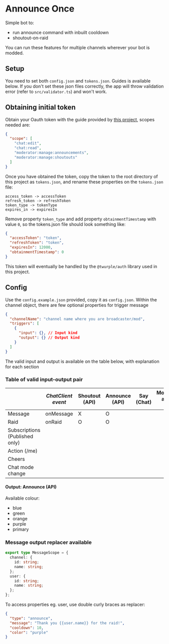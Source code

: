 # Announce Once

Simple bot to:

- run announce command with inbuilt cooldown
- shoutout-on-raid

You can run these features for multiple channels wherever your bot is modded.

## Setup

You need to set both `config.json` and `tokens.json`. Guides is available below. If you don't set these json files correctly, the app will throw validation error (refer to `src/validator.ts`) and won't work.

## Obtaining initial token

Obtain your Oauth token with the guide provided by [this project](https://github.com/daftmaple/twitch-oauth-token), scopes needed are:

```json
{
  "scope": [
    "chat:edit",
    "chat:read",
    "moderator:manage:announcements",
    "moderator:manage:shoutouts"
  ]
}
```

Once you have obtained the token, copy the token to the root directory of this project as `tokens.json`, and rename these properties on the `tokens.json` file:

```
access_token -> accessToken
refresh_token -> refreshToken
token_type -> tokenType
expires_in -> expiresIn
```

Remove property `token_type` and add property `obtainmentTimestamp` with value `0`, so the tokens.json file should look something like:

```json
{
  "accessToken": "token",
  "refreshToken": "token",
  "expiresIn": 12000,
  "obtainmentTimestamp": 0
}
```

This token will eventually be handled by the `@twurple/auth` library used in this project.

## Config

Use the `config.example.json` provided, copy it as `config.json`. Within the channel object, there are few optional properties for trigger message

```json
{
  "channelName": "channel name where you are broadcaster/mod",
  "triggers": [
    {
      "input": {}, // Input kind
      "output": {} // Output kind
    }
  ]
}
```

The valid input and output is available on the table below, with explanation for each section

### Table of valid input-output pair

|                                | _ChatClient event_ | Shoutout (API) | Announce (API) | Say (Chat) | Moderation actions (API) |
| ------------------------------ | ------------------ | -------------- | -------------- | ---------- | ------------------------ |
| Message                        | onMessage          | X              | O              |            |                          |
| Raid                           | onRaid             | O              | O              |            |                          |
| Subscriptions (Published only) |                    |                |                |            |                          |
| Action (/me)                   |                    |                |                |            |                          |
| Cheers                         |                    |                |                |            |                          |
| Chat mode change               |                    |                |                |            |                          |

#### Output: Announce (API)

Available colour:

- blue
- green
- orange
- purple
- primary

### Message output replacer available

```ts
export type MessageScope = {
  channel: {
    id: string;
    name: string;
  };
  user: {
    id: string;
    name: string;
  };
};
```

To access properties eg. user, use double curly braces as replacer:

```json
{
  "type": "announce",
  "message": "Thank you {{user.name}} for the raid!",
  "cooldown": 10,
  "color": "purple"
}
```
